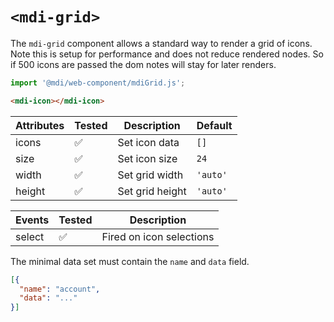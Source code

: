 # `<mdi-grid>`

The `mdi-grid` component allows a standard way to render a grid of icons. Note this is setup for performance and does not reduce rendered nodes. So if 500 icons are passed the dom notes will stay for later renders.

```typescript
import '@mdi/web-component/mdiGrid.js';
```

```html
<mdi-icon></mdi-icon>
```

| Attributes | Tested   | Description | Default |
| ---------- | -------- | ----------- | ------ |
| icons      | &#x2705; | Set icon data | `[]` |
| size       | &#x2705; | Set icon size | `24` |
| width      | &#x2705; | Set grid width | `'auto'` |
| height     | &#x2705; | Set grid height | `'auto'` |

| Events     | Tested   | Description |
| ---------- | -------- | ----------- |
| select     | &#x2705; | Fired on icon selections |

The minimal data set must contain the `name` and `data` field.

```json
[{
  "name": "account",
  "data": "..."
}]
```